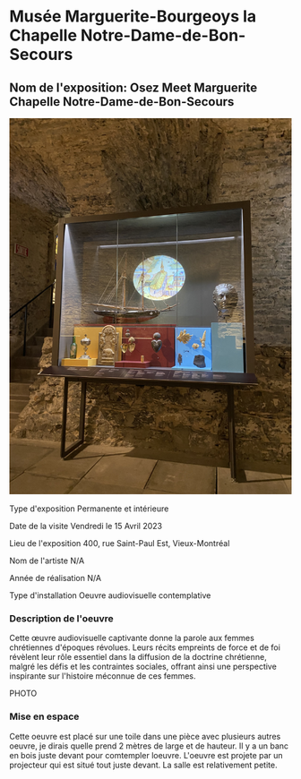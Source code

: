 
# Musée Marguerite-Bourgeoys la Chapelle Notre-Dame-de-Bon-Secours #
 
## Nom de l'exposition: Osez Meet Marguerite Chapelle Notre-Dame-de-Bon-Secours ##

![Expostion](./medias/photo_cave.jpg)

Type d'exposition
Permanente et intérieure


Date de la visite
Vendredi le 15 Avril 2023


Lieu de l'exposition
400, rue Saint-Paul Est, Vieux-Montréal

Nom de l'artiste
N/A

Année de réalisation
N/A

Type d'installation
Oeuvre audiovisuelle contemplative

### Description de l'oeuvre ###
Cette œuvre audiovisuelle captivante donne la parole aux femmes chrétiennes d'époques révolues. Leurs récits empreints de force et de foi révèlent leur rôle essentiel dans la diffusion de la doctrine chrétienne, malgré les défis et les contraintes sociales, offrant ainsi une perspective inspirante sur l'histoire méconnue de ces femmes.

PHOTO

### Mise en espace ###
Cette oeuvre est placé sur une toile dans une pièce avec plusieurs autres oeuvre, je dirais quelle prend 2 mètres de large et de hauteur. Il y a un banc en bois juste devant pour comtempler loeuvre. L'oeuvre est projete par un projecteur qui est situé tout juste devant. La salle est relativement petite.  
